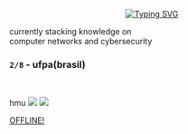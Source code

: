 <p align="center">
  <a href="https://git.io/typing-svg">
    <img src="https://readme-typing-svg.herokuapp.com?font=Ubuntu&weight=500&size=35&letterSpacing=&duration=1000&pause=2000&color=F0F0F0&background=69FF0000&center=true&vCenter=true&multiline=true&random=true&width=70&height=70&lines=%5Bas%5D" alt="Typing SVG" />
  </a>
</p>
currently stacking knowledge on<br> computer networks and cybersecurity

### `2/8` - ufpa(brasil)
<br> 

 hmu [![](https://img.shields.io/badge/-0079F9?logo=linkedin)](https://www.linkedin.com/in/taiyo-ferreira/)   [![](https://img.shields.io/badge/-0029A5?logo=discord)](https://discord.com/channels/@ty.ou/)

[OFFLINE!](https://open.spotify.com/intl-pt/album/3STQHyw2nOlIbb1FSgPse8?si=_cNyrqpcQdWcN78RLCBMBA)
